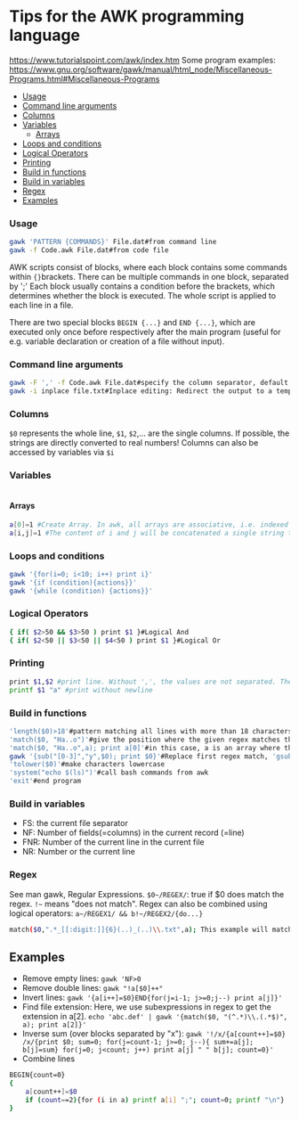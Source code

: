 # Tips for the AWK programming language
https://www.tutorialspoint.com/awk/index.htm
Some program examples: https://www.gnu.org/software/gawk/manual/html_node/Miscellaneous-Programs.html#Miscellaneous-Programs

<!-- @import "[TOC]" {cmd="toc" depthFrom=2 depthTo=6 orderedList=false} -->

<!-- code_chunk_output -->

  - [Usage](#usage)
  - [Command line arguments](#command-line-arguments)
  - [Columns](#columns)
  - [Variables](#variables)
    - [Arrays](#arrays)
  - [Loops and conditions](#loops-and-conditions)
  - [Logical Operators](#logical-operators)
  - [Printing](#printing)
  - [Build in functions](#build-in-functions)
  - [Build in variables](#build-in-variables)
  - [Regex](#regex)
- [Examples](#examples)

<!-- /code_chunk_output -->

### Usage

```bash
gawk 'PATTERN {COMMANDS}' File.dat#from command line
gawk -f Code.awk File.dat#from code file
```
AWK scripts consist of blocks, where each block contains some commands within `{}`brackets.
There can be multiple commands in one block, separated by ';'
Each block usually contains a condition before the brackets, which determines whether the block is executed. The whole script is applied to each line in a file.

There are two special blocks `BEGIN {...}` and `END {...}`, which are executed only once before respectively after the main program (useful for e.g. variable declaration or creation of a file without input).


### Command line arguments
```bash
gawk -F ',' -f Code.awk File.dat#specify the column separator, default is ' '
gawk -i inplace file.txt#Inplace editing: Redirect the output to a temporary file and overwrite the original file with the temporary file after execution
```



### Columns
`$0` represents the whole line, `$1`, `$2`,... are the single columns. If possible, the strings are directly converted to real numbers!
Columns can also be accessed by variables via `$i`
### Variables
```bash
```
#### Arrays
```bash
a[0]=1 #Create Array. In awk, all arrays are associative, i.e. indexed by string values (compare dictionaries in python).
a[i,j]=1 #The content of i and j will be concatenated a single string that forms the key for this element.
```
### Loops and conditions
```bash
gawk '{for(i=0; i<10; i++) print i}'
gawk '{if (condition){actions}}'
gawk '{while (condition) {actions}}'
```
### Logical Operators
```bash
{ if( $2>50 && $3>50 ) print $1 }#Logical And
{ if( $2<50 || $3<50 || $4<50 ) print $1 }#Logical Or
```

### Printing
```bash
print $1,$2 #print line. Without ',', the values are not separated. The output separator can be specified with the built in variable OFS.
printf $1 "a" #print without newline
```

### Build in functions
```bash
'length($0)>18'#pattern matching all lines with more than 18 characters
'match($0, "Ha..o")'#give the position where the given regex matches the given string (whole line here)
'match($0, "Ha..o",a); print a[0]'#in this case, a is an array where the 0th position contains the part of $0 that matches the regex
gawk '{sub("[0-3]","y",$0); print $0}'#Replace first regex match, 'gsub' replaces all
'tolower($0)'#make characters lowercase
'system("echo $(ls)")'#call bash commands from awk
'exit'#end program
```

### Build in variables
* FS: the current file separator
* NF: Number of fields(=columns) in the current record (=line)
* FNR: Number of the current line in the current file
* NR: Number or the current line

### Regex
See man gawk, Regular Expressions.
`$0~/REGEX/`: true if $0 does match the regex. `!~` means "does not match". Regex can also be combined using logical operators: `a~/REGEX1/ && b!~/REGEX2/{do...}`
```bash
match($0,".*_[[:digit:]]{6}(..)_(..)\\.txt",a); This example will match files with a date appendix like 'File_20201216_14.txt'. It contains a character class '[[:digit:]]', a repetition of a command '{6}', regex groups '(..)' (which can be accessed by a[0] and a[1]) and a dereference of a regex special character '\\.'
```

## Examples
* Remove empty lines: `gawk 'NF>0`
* Remove double lines: `gawk "!a[$0]++"`
* Invert lines: `gawk '{a[i++]=$0}END{for(j=i-1; j>=0;j--) print a[j]}'`
* Find file extension: Here, we use subexpressions in regex to get the extension in a[2].  `echo 'abc.def' | gawk '{match($0, "(^.*)\\.(.*$)", a); print a[2]}'`
* Inverse sum (over blocks separated by "x"): `gawk '!/x/{a[count++]=$0} /x/{print $0; sum=0; for(j=count-1; j>=0; j--){ sum+=a[j]; b[j]=sum} for(j=0; j<count; j++) print a[j] " " b[j]; count=0}'`
* Combine lines
```bash
BEGIN{count=0}
{
    a[count++]=$0
    if (count==2){for (i in a) printf a[i] ";"; count=0; printf "\n"}
}
```